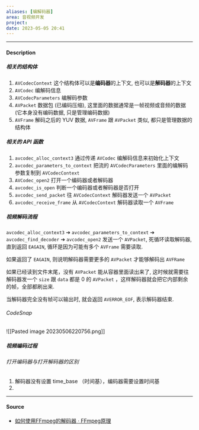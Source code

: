 ```yaml
---
aliases: [编解码器]
area: 音视频开发
project: 
date: 2023-05-05 20:41
---
```

---
#### Description
##### 相关的结构体
1. `AVCodecContext`
    这个结构体可以是**编码器**的上下文, 也可以是**解码器**的上下文
2. `AVCodec`
    编解码信息
3. `AVCodecParameters`
    编解码参数
4. `AVPacket`
    数据包 (已编码压缩), 这里面的数据通常是一帧视频或音频的数据 (它本身没有编码数据, 只是管理编码数据)
5. `AVFrame`
    解码之后的 YUV 数据, `AVFrame` 跟 `AVPacket` 类似, 都只是管理数据的结构体

##### 相关的 API 函数
1. `avcodec_alloc_context3`
    通过传递 `AVCodec` 编解码信息来初始化上下文
2. `avcodec_parameters_to_context`
    把流的 `AVCodecParameters` 里面的编解码参数复制到 `AVCodecContext`
3. `AVCodec_open2`
    打开一个编码器或者解码器
4. `avcodec_is_open`
    判断一个编码器或者解码器是否打开
5. `avcodec_send_packet`
    往 `AVCodecContext` 解码器发送一个 `AVPacket`
6. `avcodec_receive_frame`
    从 `AVCodecContext` 解码器读取一个 `AVFrame` 

##### 视频解码流程
`avcodec_alloc_context3` ➔ `avcodec_parameters_to_context` ➔ `avcodec_find_decoder` ➔ `avcodec_open2`
发送一个 `AVPacket`, 死循环读取解码器, 直到返回 `EAGAIN`, 循环是因为可能有多个 `AVFrame` 需要读取.

如果返回了 `EAGAIN`, 则说明解码器需要更多的 `AVPacket` 才能够解码出 `AVFRame`

如果已经读到文件末尾，没有 `AVPacket` 能从容器里面读出来了, 这时候就需要往解码器发一个 `size` 跟 `data` 都是 0 的 `AVPacket` ，这样解码器就会把它内部剩余的帧，全部都刷出来.

当解码器完全没有帧可以输出时, 就会返回 `AVERROR_EOF`, 表示解码器结束.

###### CodeSnap
![[Pasted image 20230506220756.png]]

##### 视频编码过程
###### 打开编码器与打开解码器的区别
1. 解码器没有设置 time_base （时间基），编码器需要设置时间基
2. 


---
#### Source
- [如何使用FFmpeg的解码器 · FFmpeg原理](https://ffmpeg.xianwaizhiyin.net/api-ffmpeg/decode.html)